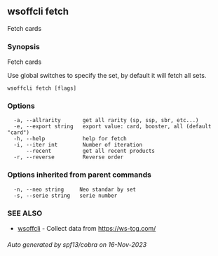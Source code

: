 ## wsoffcli fetch

Fetch cards

### Synopsis

Fetch cards

Use global switches to specify the set, by default it will fetch all sets.

```
wsoffcli fetch [flags]
```

### Options

```
  -a, --allrarity       get all rarity (sp, ssp, sbr, etc...)
  -e, --export string   export value: card, booster, all (default "card")
  -h, --help            help for fetch
  -i, --iter int        Number of iteration
      --recent          get all recent products
  -r, --reverse         Reverse order
```

### Options inherited from parent commands

```
  -n, --neo string     Neo standar by set
  -s, --serie string   serie number
```

### SEE ALSO

* [wsoffcli](../README.md)	 - Collect data from https://ws-tcg.com/

###### Auto generated by spf13/cobra on 16-Nov-2023
